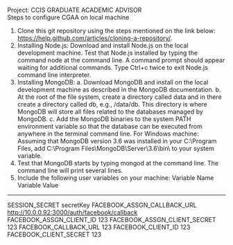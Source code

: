 Project: CCIS GRADUATE ACADEMIC ADVISOR  
Steps to configure CGAA on local machine
1. Clone this git repository using the steps mentioned on the link below: https://help.github.com/articles/cloning-a-repository/.
2. Installing Node.js: Download and install Node.js on the local development machine. Test that Node.js installed by typing the command node at the command line. A command prompt should appear waiting for additional commands. Type Ctrl+c twice to exit Node.js command line interpreter.
3. Installing MongoDB: 
    a. Download MongoDB and install on the local development machine as described in the MongoDB documentation.
    b. At the root of the file system, create a directory called data and in there create a directory called db, e.g., /data/db. This directory is where MongoDB will store all files related to the databases managed by MongoDB.
   c. Add the MongoDB binaries to the system PATH environment variable so that the database can be executed from anywhere in the terminal command line. 
For Windows machine: Assuming that MongoDB version 3.6 was installed in your C:\Program Files, add C:\Program Files\MongoDB\Server\3.6\bin\ to your system variable.
4. Test that MongoDB starts by typing mongod at the command line. The command line will print several lines.
5. Include the following user variables on your machine:
Variable Name                    Variable Value
--------------------------------------------------------------------------------
SESSION_SECRET                    secretKey
FACEBOOK_ASSGN_CALLBACK_URL       http://10.0.0.92:3000/auth/facebook/callback
FACEBOOK_ASSGN_CLIENT_ID          123
FACEBOOK_ASSGN_CLIENT_SECRET      123
FACEBOOK_CALLBACK_URL             123
FACEBOOK_CLIENT_ID                123
FACEBOOK_CLIENT_SECRET            123
